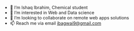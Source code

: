 - 👋 I’m Ishaq Ibrahim, Chemical student
- 👀 I’m interested in Web and Data science
- 💞️ I’m looking to collaborate on remote web apps solutions
- 📫 Reach me via email ibagwai9@gmail.com

<!---
ibagwai9/ibagwai9 is a ✨ special ✨ repository because its `README.md` (this file) appears on your GitHub profile.
You can click the Preview link to take a look at your changes.
--->
